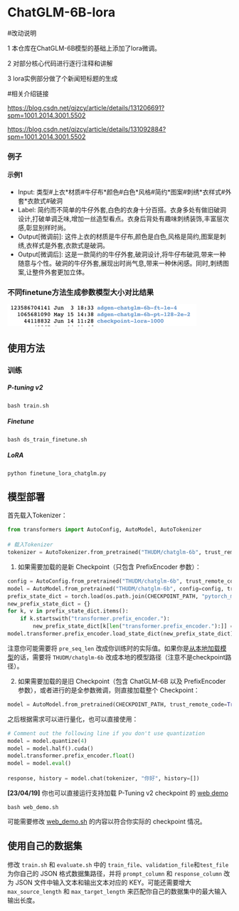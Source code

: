 # ChatGLM-6B-lora

#改动说明

1 本仓库在ChatGLM-6B模型的基础上添加了lora微调。

2 对部分核心代码进行逐行注释和讲解 

3 lora实例部分做了个新闻短标题的生成

#相关介绍链接

https://blog.csdn.net/qjzcy/article/details/131206691?spm=1001.2014.3001.5502

https://blog.csdn.net/qjzcy/article/details/131092884?spm=1001.2014.3001.5502

### 例子
#### 示例1
* Input: 类型#上衣\*材质#牛仔布\*颜色#白色\*风格#简约\*图案#刺绣\*衣样式#外套\*衣款式#破洞
* Label: 简约而不简单的牛仔外套,白色的衣身十分百搭。衣身多处有做旧破洞设计,打破单调乏味,增加一丝造型看点。衣身后背处有趣味刺绣装饰,丰富层次感,彰显别样时尚。
* Output[微调前]: 这件上衣的材质是牛仔布,颜色是白色,风格是简约,图案是刺绣,衣样式是外套,衣款式是破洞。
* Output[微调后]: 这是一款简约的牛仔外套,破洞设计,将牛仔布破洞,带来一种随意与个性。破洞的牛仔外套,展现出时尚气息,带来一种休闲感。同时,刺绣图案,让整件外套更加立体。


### 不同finetune方法生成参数模型大小对比结果
![img.png](img.png)



## 使用方法


### 训练


##### P-tuning v2

```
bash train.sh
```

##### Finetune

```
bash ds_train_finetune.sh
```

##### LoRA


```
python finetune_lora_chatglm.py
```



## 模型部署
首先载入Tokenizer：

```python
from transformers import AutoConfig, AutoModel, AutoTokenizer

# 载入Tokenizer
tokenizer = AutoTokenizer.from_pretrained("THUDM/chatglm-6b", trust_remote_code=True)
```

1. 如果需要加载的是新 Checkpoint（只包含 PrefixEncoder 参数）：

```python
config = AutoConfig.from_pretrained("THUDM/chatglm-6b", trust_remote_code=True, pre_seq_len=128)
model = AutoModel.from_pretrained("THUDM/chatglm-6b", config=config, trust_remote_code=True)
prefix_state_dict = torch.load(os.path.join(CHECKPOINT_PATH, "pytorch_model.bin"))
new_prefix_state_dict = {}
for k, v in prefix_state_dict.items():
    if k.startswith("transformer.prefix_encoder."):
        new_prefix_state_dict[k[len("transformer.prefix_encoder."):]] = v
model.transformer.prefix_encoder.load_state_dict(new_prefix_state_dict)
```
注意你可能需要将 `pre_seq_len` 改成你训练时的实际值。如果你是[从本地加载模型](https://github.com/THUDM/ChatGLM-6B#%E4%BB%8E%E6%9C%AC%E5%9C%B0%E5%8A%A0%E8%BD%BD%E6%A8%A1%E5%9E%8B)的话，需要将 `THUDM/chatglm-6b` 改成本地的模型路径（注意不是checkpoint路径）。

2. 如果需要加载的是旧 Checkpoint（包含 ChatGLM-6B 以及 PrefixEncoder 参数），或者进行的是全参数微调，则直接加载整个 Checkpoint：

```python
model = AutoModel.from_pretrained(CHECKPOINT_PATH, trust_remote_code=True)
```

之后根据需求可以进行量化，也可以直接使用：

```python
# Comment out the following line if you don't use quantization
model = model.quantize(4)
model = model.half().cuda()
model.transformer.prefix_encoder.float()
model = model.eval()

response, history = model.chat(tokenizer, "你好", history=[])
```

**[23/04/19]** 你也可以直接运行支持加载 P-Tuning v2 checkpoint 的 [web demo](web_demo.py)
```shell
bash web_demo.sh
```
可能需要修改 [web_demo.sh](web_demo.sh) 的内容以符合你实际的 checkpoint 情况。

## 使用自己的数据集
修改 `train.sh` 和 `evaluate.sh` 中的 `train_file`、`validation_file`和`test_file`为你自己的 JSON 格式数据集路径，并将 `prompt_column` 和 `response_column` 改为 JSON 文件中输入文本和输出文本对应的 KEY。可能还需要增大 `max_source_length` 和 `max_target_length` 来匹配你自己的数据集中的最大输入输出长度。





